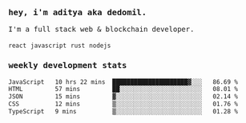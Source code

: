 <samp>
    <h3>hey, i'm aditya aka dedomil.</h3>
    I'm a full stack web & blockchain developer. 
    <br />
    <br />
    <code>react</code> <code>javascript</code> <code>rust</code> <code>nodejs</code>
    <h3>weekly development stats</h3>
    <!--START_SECTION:waka-->

```txt
JavaScript   10 hrs 22 mins  █████████████████████▓░░░   86.69 %
HTML         57 mins         ██░░░░░░░░░░░░░░░░░░░░░░░   08.01 %
JSON         15 mins         ▓░░░░░░░░░░░░░░░░░░░░░░░░   02.14 %
CSS          12 mins         ▒░░░░░░░░░░░░░░░░░░░░░░░░   01.76 %
TypeScript   9 mins          ▒░░░░░░░░░░░░░░░░░░░░░░░░   01.28 %
```

<!--END_SECTION:waka-->
</samp>
